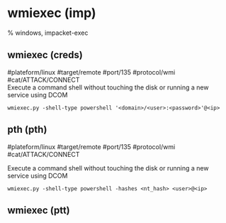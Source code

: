 # wmiexec (imp)

% windows, impacket-exec

## wmiexec (creds)
#plateform/linux #target/remote #port/135 #protocol/wmi #cat/ATTACK/CONNECT  
Execute a command shell without touching the disk or running a new service using DCOM

```
wmiexec.py -shell-type powershell '<domain>/<user>:<password>'@<ip>
```

## pth (pth) 
#plateform/linux #target/remote #port/135 #protocol/wmi #cat/ATTACK/CONNECT  

Execute a command shell without touching the disk or running a new service using DCOM

```
wmiexec.py -shell-type powershell -hashes <nt_hash> <user>@<ip>
```

## wmiexec (ptt)
